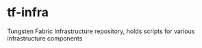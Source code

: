 # tf-infra
Tungsten Fabric Infrastructure repository, holds scripts for various infrastructure components
